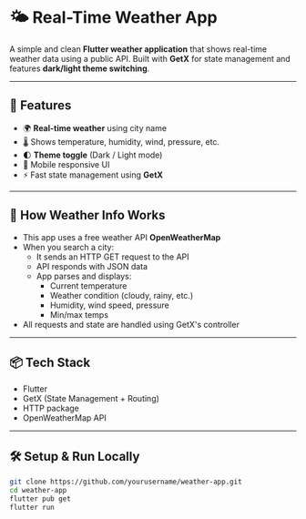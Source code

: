 # 🌤️ Real-Time Weather App

A simple and clean **Flutter weather application** that shows real-time weather data using a public API. Built with **GetX** for state management and features **dark/light theme switching**.

---

## 🚀 Features

- 🌍 **Real-time weather** using city name
- 🌡️ Shows temperature, humidity, wind, pressure, etc.
- 🌓 **Theme toggle** (Dark / Light mode)
- 📱 Mobile responsive UI
- ⚡ Fast state management using **GetX**

---

## 🧠 How Weather Info Works

- This app uses a free weather API **OpenWeatherMap**
- When you search a city:
  - It sends an HTTP GET request to the API
  - API responds with JSON data
  - App parses and displays:  
    - Current temperature  
    - Weather condition (cloudy, rainy, etc.)  
    - Humidity, wind speed, pressure  
    - Min/max temps    
- All requests and state are handled using GetX's controller

---

## 📦 Tech Stack

- Flutter
- GetX (State Management + Routing)
- HTTP package
- OpenWeatherMap API 

---

## 🛠️ Setup & Run Locally

```bash
git clone https://github.com/yourusername/weather-app.git
cd weather-app
flutter pub get
flutter run
